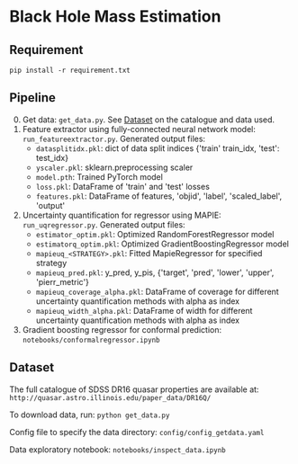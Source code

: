 # Black Hole Mass Estimation

## Requirement
```
pip install -r requirement.txt
```

## Pipeline
0. Get data: `get_data.py`. See [Dataset](#dataset) on the catalogue and data used.
1. Feature extractor using fully-connected neural network model: `run_featureextractor.py`. Generated output files:
   - `datasplitidx.pkl`: dict of data split indices {'train' train_idx, 'test': test_idx}
   - `yscaler.pkl`: sklearn.preprocessing scaler
   - `model.pth`: Trained PyTorch model
   - `loss.pkl`: DataFrame of 'train' and 'test' losses
   - `features.pkl`: DataFrame of features, 'objid', 'label', 'scaled_label', 'output'
2. Uncertainty quantification for regressor using MAPIE: `run_uqregressor.py`. Generated output files:
   - `estimator_optim.pkl`: Optimized RandomForestRegressor model
   - `estimatorq_optim.pkl`: Optimized GradientBoostingRegressor model
   - `mapieuq_<STRATEGY>.pkl`: Fitted MapieRegressor for specified strategy
   - `mapieuq_pred.pkl`: y_pred, y_pis, {'target', 'pred', 'lower', 'upper', 'pierr_metric'}
   - `mapieuq_coverage_alpha.pkl`: DataFrame of coverage for different uncertainty quantification methods with alpha as index
   - `mapieuq_width_alpha.pkl`: DataFrame of width for different uncertainty quantification methods with alpha as index
3. Gradient boosting regressor for conformal prediction: `notebooks/conformalregressor.ipynb`


## Dataset

The full catalogue of SDSS DR16 quasar properties are available at: `http://quasar.astro.illinois.edu/paper_data/DR16Q/`

To download data, run: `python get_data.py`

Config file to specify the data directory: `config/config_getdata.yaml`

Data exploratory notebook: `notebooks/inspect_data.ipynb`


